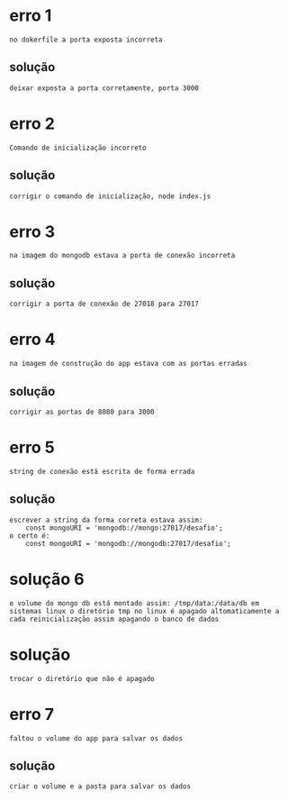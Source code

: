 # erro 1
    no dokerfile a porta exposta incorreta
## solução
    deixar exposta a porta corretamente, porta 3000


# erro 2
    Comando de inicialização incorreto 
## solução
    corrigir o comando de inicialização, node index.js


# erro 3
    na imagem do mongodb estava a porta de conexão incorreta 
## solução
    corrigir a porta de conexão de 27018 para 27017


# erro 4
    na imagem de construção do app estava com as portas erradas
## solução 
    corrigir as portas de 8080 para 3000 


# erro 5
    string de conexão está escrita de forma errada 
## solução
    escrever a string da forma correta estava assim:
        const mongoURI = 'mongodb://mongo:27017/desafio';     
    o certo é:
        const mongoURI = 'mongodb://mongodb:27017/desafio';


# solução 6 
    o volume do mongo db está montado assim: /tmp/data:/data/db em sistemas linux o diretório tmp no linux é apagado altomaticamente a cada reinicialização assim apagando o banco de dados 
# solução 
    trocar o diretório que não é apagado 


# erro 7 
    faltou o volume do app para salvar os dados
## solução
    criar o volume e a pasta para salvar os dados